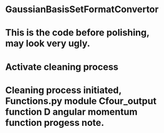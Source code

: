 # GaussianBasisSetFormatConvertor
# This is the code before polishing, may look very ugly.
# Activate cleaning process
# Cleaning process initiated, Functions.py module Cfour_output function D angular momentum function progess note.
